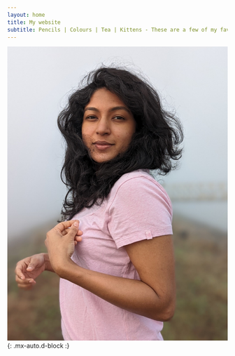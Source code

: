 ```yaml
---
layout: home
title: My website
subtitle: Pencils | Colours | Tea | Kittens - These are a few of my favourite things! ✨
---
```



![Shivali](/assets/img/shivali.jpg){: .mx-auto.d-block :}